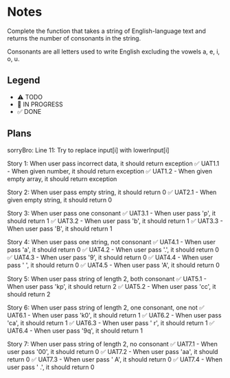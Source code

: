# Notes

Complete the function that takes a string of English-language text and returns the number of consonants in the string.

Consonants are all letters used to write English excluding the vowels a, e, i, o, u.

## Legend
- ⚠ TODO
- 🚧 IN PROGRESS
- ✅ DONE

## Plans
sorryBro:
Line 11: Try to replace input[i] with lowerInput[i]

Story 1: When user pass incorrect data, it should return exception
✅ UAT1.1 - When given number, it should return exception
✅ UAT1.2 - When given empty array, it should return exception

Story 2: When user pass empty string, it should return 0
✅ UAT2.1 - When given empty string, it should return 0

Story 3: When user pass one consonant
✅ UAT3.1 -  When user pass 'p', it should return 1
✅ UAT3.2 -  When user pass 'b', it should return 1
✅ UAT3.3 -  When user pass 'B', it should return 1

Story 4: When user pass one string, not consonant
✅ UAT4.1 - When user pass 'a', it should return 0
✅ UAT4.2 - When user pass '.', it should return 0
✅ UAT4.3 - When user pass '9', it should return 0
✅ UAT4.4 - When user pass ' ', it should return 0
✅ UAT4.5 - When user pass 'A', it should return 0

Story 5: When user pass string of length 2, both consonant
✅ UAT5.1 - When user pass 'kp', it should return 2
✅ UAT5.2 - When user pass 'cc', it should return 2

Story 6: When user pass string of length 2, one consonant, one not
✅ UAT6.1 - When user pass 'k0', it should return 1
✅ UAT6.2 - When user pass 'ca', it should return 1
✅ UAT6.3 - When user pass ' r', it should return 1
✅ UAT6.4 - When user pass '9q', it should return 1

Story 7: When user pass string of length 2, no consonant
✅ UAT7.1 - When user pass '00', it should return 0
✅ UAT7.2 - When user pass 'aa', it should return 0
✅ UAT7.3 - When user pass ' A', it should return 0
✅ UAT7.4 - When user pass ' .', it should return 0